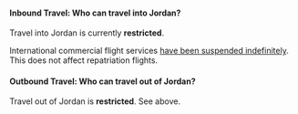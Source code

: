 #### Inbound Travel: Who can travel into Jordan?

Travel into Jordan is currently **restricted**.

International commercial flight services [have been suspended indefinitely](https://www.garda.com/crisis24/news-alerts/366081/jordan-authorities-delay-resumption-of-international-flights-august-4-update-28). This does not affect repatriation flights.

#### Outbound Travel: Who can travel out of Jordan?

Travel out of Jordan is **restricted**. See above.
